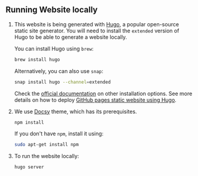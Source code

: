 ## Running Website locally

1. This website is being generated with [Hugo](https://gohugo.io/), a popular open-source static site generator. You will need to install the `extended` version of Hugo to be able to generate a website locally.

    You can install Hugo using `brew`:
    ```bash
    brew install hugo
    ```

    Alternatively, you can also use `snap`:
    ```bash
    snap install hugo --channel=extended
    ```

    Check the [official documentation](https://gohugo.io/getting-started/installing/) on other installation options. See more details on how to deploy [GitHub pages static website using Hugo](https://gohugo.io/hosting-and-deployment/hosting-on-github/).

2. We use [Docsy](https://github.com/google/docsy) theme, which has its prerequisites.

    ```bash
    npm install
    ```
    If you don't have `npm`, install it using:
    ```bash
    sudo apt-get install npm
    ```

3. To run the website locally:

    ```bash
    hugo server
    ```
